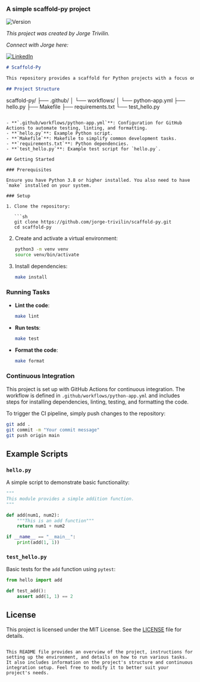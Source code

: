 ### A simple scaffold-py project

![Version](https://img.shields.io/badge/version-1.0.0-blue)

*This project was created by Jorge Trivilin.* 

*Connect with Jorge here:*

[![LinkedIn](https://img.shields.io/badge/LinkedIn-Jorge_Trivilin-blue?style=flat&logo=linkedin)](https://www.linkedin.com/in/jorgetrivilin/)

```markdown
# Scaffold-Py

This repository provides a scaffold for Python projects with a focus on continuous integration and code quality. The scaffold includes setup for linting, testing, and formatting using tools like `pylint`, `pytest`, and `autopep8`.

## Project Structure

```
scaffold-py/
├── .github/
│   └── workflows/
│       └── python-app.yml
├── hello.py
├── Makefile
├── requirements.txt
└── test_hello.py
```

- **`.github/workflows/python-app.yml`**: Configuration for GitHub Actions to automate testing, linting, and formatting.
- **`hello.py`**: Example Python script.
- **`Makefile`**: Makefile to simplify common development tasks.
- **`requirements.txt`**: Python dependencies.
- **`test_hello.py`**: Example test script for `hello.py`.

## Getting Started

### Prerequisites

Ensure you have Python 3.8 or higher installed. You also need to have `make` installed on your system.

### Setup

1. Clone the repository:

   ```sh
   git clone https://github.com/jorge-trivilin/scaffold-py.git
   cd scaffold-py
   ```

2. Create and activate a virtual environment:

   ```sh
   python3 -m venv venv
   source venv/bin/activate
   ```

3. Install dependencies:

   ```sh
   make install
   ```

### Running Tasks

- **Lint the code**:

  ```sh
  make lint
  ```

- **Run tests**:

  ```sh
  make test
  ```

- **Format the code**:

  ```sh
  make format
  ```

### Continuous Integration

This project is set up with GitHub Actions for continuous integration. The workflow is defined in `.github/workflows/python-app.yml` and includes steps for installing dependencies, linting, testing, and formatting the code.

To trigger the CI pipeline, simply push changes to the repository:

```sh
git add .
git commit -m "Your commit message"
git push origin main
```

## Example Scripts

### `hello.py`

A simple script to demonstrate basic functionality:

```python
"""
This module provides a simple addition function.
"""

def add(num1, num2):
    """This is an add function"""
    return num1 + num2

if __name__ == "__main__":
    print(add(1, 1))
```

### `test_hello.py`

Basic tests for the `add` function using `pytest`:

```python
from hello import add

def test_add():
    assert add(1, 1) == 2
```

## License

This project is licensed under the MIT License. See the [LICENSE](LICENSE) file for details.

```

This README file provides an overview of the project, instructions for setting up the environment, and details on how to run various tasks. It also includes information on the project's structure and continuous integration setup. Feel free to modify it to better suit your project's needs.
